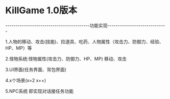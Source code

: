 # KillGame 1.0版本
-----------------------------------------功能实现----------------------------- 

1.人物的移动、攻击(技能)、捡道具、吃药、人物属性（攻击力、防御力、经验、HP、MP）等  

2.怪物系统:怪物属性(攻击力、防御力、HP、MP) 移动、攻击

3.UI界面(任务界面、背包界面)

4.x个场景(x=2 x++)

5.NPC系统 即实现对话接任务功能


